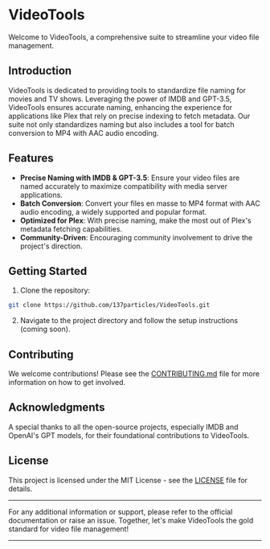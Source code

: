 # VideoTools

Welcome to VideoTools, a comprehensive suite to streamline your video file management.

## Introduction

VideoTools is dedicated to providing tools to standardize file naming for movies and TV shows. Leveraging the power of IMDB and GPT-3.5, VideoTools ensures accurate naming, enhancing the experience for applications like Plex that rely on precise indexing to fetch metadata. Our suite not only standardizes naming but also includes a tool for batch conversion to MP4 with AAC audio encoding.

## Features

- **Precise Naming with IMDB & GPT-3.5**: Ensure your video files are named accurately to maximize compatibility with media server applications.
- **Batch Conversion**: Convert your files en masse to MP4 format with AAC audio encoding, a widely supported and popular format.
- **Optimized for Plex**: With precise naming, make the most out of Plex's metadata fetching capabilities.
- **Community-Driven**: Encouraging community involvement to drive the project's direction.

## Getting Started

1. Clone the repository:
```bash
git clone https://github.com/137particles/VideoTools.git
```
2. Navigate to the project directory and follow the setup instructions (coming soon).

## Contributing

We welcome contributions! Please see the [CONTRIBUTING.md](CONTRIBUTING.md) file for more information on how to get involved.

## Acknowledgments

A special thanks to all the open-source projects, especially IMDB and OpenAI's GPT models, for their foundational contributions to VideoTools.

## License

This project is licensed under the MIT License - see the [LICENSE](LICENSE) file for details.

---

For any additional information or support, please refer to the official documentation or raise an issue. Together, let's make VideoTools the gold standard for video file management!

---
